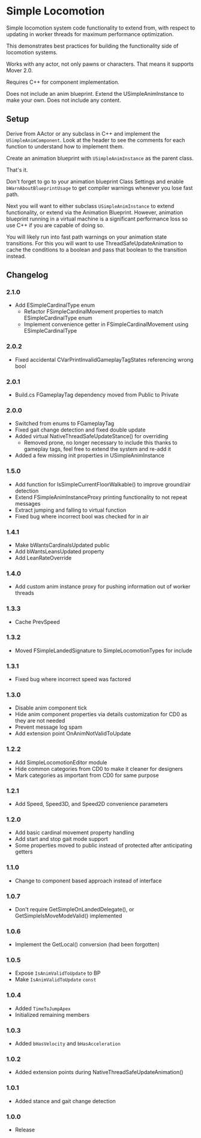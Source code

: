 # Simple Locomotion

Simple locomotion system code functionality to extend from, with respect to updating in worker threads for maximum performance optimization.

This demonstrates best practices for building the functionality side of locomotion systems.

Works with any actor, not only pawns or characters. That means it supports Mover 2.0.

Requires C++ for component implementation.

Does not include an anim blueprint. Extend the USimpleAnimInstance to make your own. Does not include any content.

## Setup

Derive from AActor or any subclass in C++ and implement the `USimpleAnimComponent`. Look at the header to see the comments for each function to understand how to implement them.

Create an animation blueprint with `USimpleAnimInstance` as the parent class.

That's it.

Don't forget to go to your animation blueprint Class Settings and enable `bWarnAboutBlueprintUsage` to get compiler warnings whenever you lose fast path.

Next you will want to either subclass `USimpleAnimInstance` to extend functionality, or extend via the Animation Blueprint. However, animation blueprint running in a virtual machine is a significant performance loss so use C++ if you are capable of doing so.

You will likely run into fast path warnings on your animation state transitions. For this you will want to use ThreadSafeUpdateAnimation to cache the conditions to a boolean and pass that boolean to the transition instead.

## Changelog

### 2.1.0
* Add ESimpleCardinalType enum
	* Refactor FSimpleCardinalMovement properties to match ESimpleCardinalType enum
	* Implement convenience getter in FSimpleCardinalMovement using ESimpleCardinalType

### 2.0.2
* Fixed accidental CVarPrintInvalidGameplayTagStates referencing wrong bool

### 2.0.1
* Build.cs FGameplayTag dependency moved from Public to Private

### 2.0.0
* Switched from enums to FGameplayTag
* Fixed gait change detection and fixed double update
* Added virtual NativeThreadSafeUpdateStance() for overriding
	* Removed prone, no longer necessary to include this thanks to gameplay tags, feel free to extend the system and re-add it
* Added a few missing init properties in USimpleAnimInstance

### 1.5.0
* Add function for IsSimpleCurrentFloorWalkable() to improve ground/air detection
* Extend FSimpleAnimInstanceProxy printing functionality to not repeat messages
* Extract jumping and falling to virtual function
* Fixed bug where incorrect bool was checked for in air

### 1.4.1
* Make bWantsCardinalsUpdated public
* Add bWantsLeansUpdated property
* Add LeanRateOverride

### 1.4.0
* Add custom anim instance proxy for pushing information out of worker threads

### 1.3.3
* Cache PrevSpeed

### 1.3.2
* Moved FSimpleLandedSignature to SimpleLocomotionTypes for include

### 1.3.1
* Fixed bug where incorrect speed was factored

### 1.3.0
* Disable anim component tick
* Hide anim component properties via details customization for CD0 as they are not needed
* Prevent message log spam
* Add extension point OnAnimNotValidToUpdate

### 1.2.2
* Add SimpleLocomotionEditor module
* Hide common categories from CD0 to make it cleaner for designers
* Mark categories as important from CD0 for same purpose

### 1.2.1
* Add Speed, Speed3D, and Speed2D convenience parameters

### 1.2.0
* Add basic cardinal movement property handling
* Add start and stop gait mode support
* Some properties moved to public instead of protected after anticipating getters

### 1.1.0
* Change to component based approach instead of interface

### 1.0.7
* Don't require GetSimpleOnLandedDelegate(), or GetSimpleIsMoveModeValid() implemented

### 1.0.6
* Implement the GetLocal() conversion (had been forgotten)

### 1.0.5
* Expose `IsAnimValidToUpdate` to BP
* Make `IsAnimValidToUpdate` `const`

### 1.0.4
* Added `TimeToJumpApex`
* Initialized remaining members

### 1.0.3
* Added `bHasVelocity` and `bHasAcceleration`

### 1.0.2
* Added extension points during NativeThreadSafeUpdateAnimation()

### 1.0.1
* Added stance and gait change detection

### 1.0.0
* Release